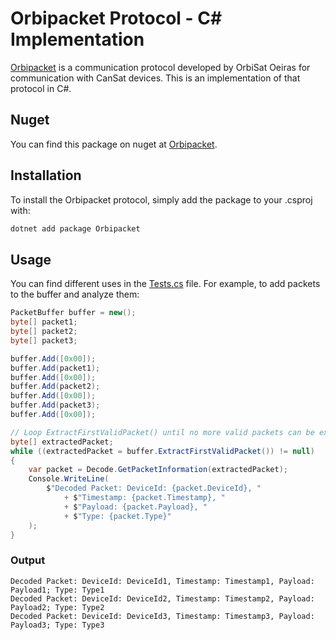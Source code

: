 # Orbipacket Protocol - C# Implementation
[Orbipacket](https://github.com/orbisat-oeiras/orbipacket) is a communication protocol developed by OrbiSat Oeiras for communication with CanSat devices. This is an implementation of that protocol in C#.

## Nuget
You can find this package on nuget at [Orbipacket](https://www.nuget.org/packages/OrbiPacket/).

## Installation
To install the Orbipacket protocol, simply add the package to your .csproj with:
```bash
dotnet add package Orbipacket
```
## Usage
You can find different uses in the [Tests.cs](https://github.com/orbisat-oeiras/orbipacket.net/blob/main/Orbipacket.Tests/Tests.cs) file. For example, to add packets to the buffer and analyze them:
```csharp
PacketBuffer buffer = new();
byte[] packet1;
byte[] packet2;
byte[] packet3;

buffer.Add([0x00]);
buffer.Add(packet1);
buffer.Add([0x00]);
buffer.Add(packet2);
buffer.Add([0x00]);
buffer.Add(packet3);
buffer.Add([0x00]);

// Loop ExtractFirstValidPacket() until no more valid packets can be extracted
byte[] extractedPacket;
while ((extractedPacket = buffer.ExtractFirstValidPacket()) != null)
{
    var packet = Decode.GetPacketInformation(extractedPacket);
    Console.WriteLine(
        $"Decoded Packet: DeviceId: {packet.DeviceId}, "
            + $"Timestamp: {packet.Timestamp}, "
            + $"Payload: {packet.Payload}, "
            + $"Type: {packet.Type}"
    );
}
```
### Output
```
Decoded Packet: DeviceId: DeviceId1, Timestamp: Timestamp1, Payload: Payload1; Type: Type1
Decoded Packet: DeviceId: DeviceId2, Timestamp: Timestamp2, Payload: Payload2; Type: Type2
Decoded Packet: DeviceId: DeviceId3, Timestamp: Timestamp3, Payload: Payload3; Type: Type3
```
